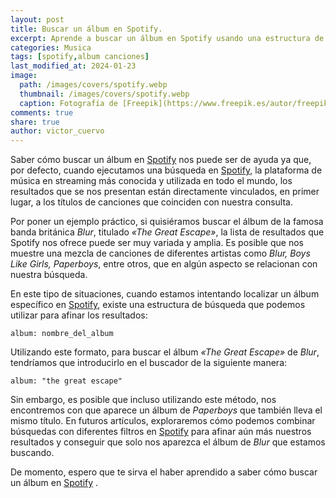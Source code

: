 ```yaml
---
layout: post
title: Buscar un álbum en Spotify. 
excerpt: Aprende a buscar un álbum en Spotify usando una estructura de búsqueda específica para obtener resultados más precisos y relevantes.
categories: Musica
tags: [spotify,album canciones]
last_modified_at: 2024-01-23
image:
  path: /images/covers/spotify.webp
  thumbnail: /images/covers/spotify.webp
  caption: Fotografía de [Freepik](https://www.freepik.es/autor/freepik)
comments: true
share: true
author: victor_cuervo
---
```


Saber cómo buscar un álbum en [Spotify](https://www.ayudaenlaweb.com/musica/que-es-spotify/) nos puede ser de ayuda ya que, por defecto, cuando ejecutamos una búsqueda en [Spotify](https://www.ayudaenlaweb.com/musica/que-es-spotify/), la plataforma de música en streaming más conocida y utilizada en todo el mundo, los resultados que se nos presentan están directamente vinculados, en primer lugar, a los títulos de canciones que coinciden con nuestra consulta.


Por poner un ejemplo práctico, si quisiéramos buscar el álbum de la famosa banda británica _Blur_, titulado _«The Great Escape»_, la lista de resultados que Spotify nos ofrece puede ser muy variada y amplia. Es posible que nos muestre una mezcla de canciones de diferentes artistas como _Blur, Boys Like Girls, Paperboys_, entre otros, que en algún aspecto se relacionan con nuestra búsqueda.


En este tipo de situaciones, cuando estamos intentando localizar un álbum específico en [Spotify](https://www.ayudaenlaweb.com/musica/que-es-spotify/), existe una estructura de búsqueda que podemos utilizar para afinar los resultados:


```text
album: nombre_del_album
```


Utilizando este formato, para buscar el álbum _«The Great Escape»_ de _Blur_, tendríamos que introducirlo en el buscador de la siguiente manera:


```text
album: "the great escape"
```


Sin embargo, es posible que incluso utilizando este método, nos encontremos con que aparece un álbum de _Paperboys_ que también lleva el mismo título. En futuros artículos, exploraremos cómo podemos combinar búsquedas con diferentes filtros en [Spotify](https://www.ayudaenlaweb.com/musica/que-es-spotify/) para afinar aún más nuestros resultados y conseguir que solo nos aparezca el álbum de _Blur_ que estamos buscando.


De momento, espero que te sirva el haber aprendido a saber cómo buscar un álbum en [Spotify](https://www.ayudaenlaweb.com/musica/que-es-spotify/) .

